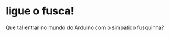 <!DOCTYPE html>
<html>
<body>
<h1>ligue o fusca!</h1>
<p>Que tal entrar no mundo do Arduino com o simpatico fusquinha?</p>
</body>
</html>
